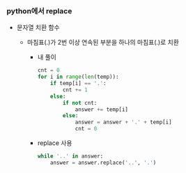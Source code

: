 ### python에서 replace

- 문자열 치환 함수
  
  - 마침표(.)가 2번 이상 연속된 부분을 하나의 마침표(.)로 치환
    
    - 내 풀이
      
      ```python
      cnt = 0
      for i in range(len(temp)):
          if temp[i] == '.':
              cnt += 1
          else:
              if not cnt:
                  answer += temp[i]
              else:
                  answer = answer + '.' + temp[i]
                  cnt = 0
      ```
    
    - replace 사용
      
      ```python
      while '..' in answer:
          answer = answer.replace('..', '.')
      ```
